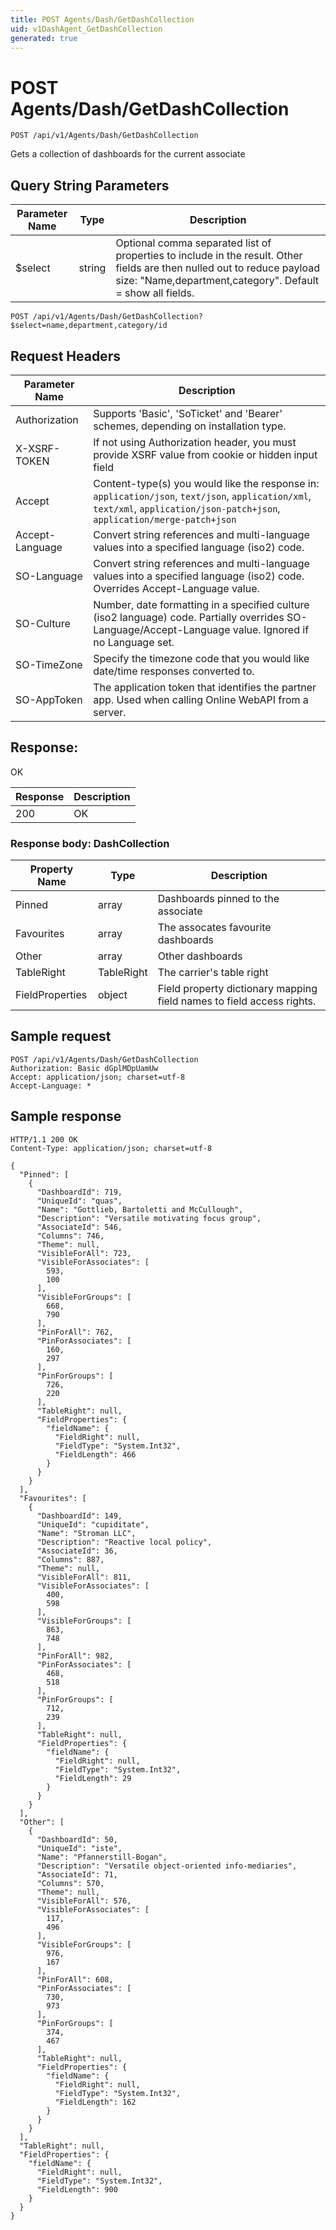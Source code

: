 ```yaml
---
title: POST Agents/Dash/GetDashCollection
uid: v1DashAgent_GetDashCollection
generated: true
---
```


# POST Agents/Dash/GetDashCollection

```http
POST /api/v1/Agents/Dash/GetDashCollection
```

Gets a collection of dashboards for the current associate







## Query String Parameters

| Parameter Name | Type |  Description |
|----------------|------|--------------|
| $select | string |  Optional comma separated list of properties to include in the result. Other fields are then nulled out to reduce payload size: "Name,department,category". Default = show all fields. |

```http
POST /api/v1/Agents/Dash/GetDashCollection?$select=name,department,category/id
```


## Request Headers

| Parameter Name | Description |
|----------------|-------------|
| Authorization  | Supports 'Basic', 'SoTicket' and 'Bearer' schemes, depending on installation type. |
| X-XSRF-TOKEN   | If not using Authorization header, you must provide XSRF value from cookie or hidden input field |
| Accept         | Content-type(s) you would like the response in: `application/json`, `text/json`, `application/xml`, `text/xml`, `application/json-patch+json`, `application/merge-patch+json` |
| Accept-Language | Convert string references and multi-language values into a specified language (iso2) code. |
| SO-Language | Convert string references and multi-language values into a specified language (iso2) code. Overrides Accept-Language value. |
| SO-Culture | Number, date formatting in a specified culture (iso2 language) code. Partially overrides SO-Language/Accept-Language value. Ignored if no Language set. |
| SO-TimeZone | Specify the timezone code that you would like date/time responses converted to. |
| SO-AppToken | The application token that identifies the partner app. Used when calling Online WebAPI from a server. |


## Response:

OK

| Response | Description |
|----------------|-------------|
| 200 | OK |

### Response body: DashCollection

| Property Name | Type |  Description |
|----------------|------|--------------|
| Pinned | array | Dashboards pinned to the associate |
| Favourites | array | The assocates favourite dashboards |
| Other | array | Other dashboards |
| TableRight | TableRight | The carrier's table right |
| FieldProperties | object | Field property dictionary mapping field names to field access rights. |

## Sample request

```http!
POST /api/v1/Agents/Dash/GetDashCollection
Authorization: Basic dGplMDpUamUw
Accept: application/json; charset=utf-8
Accept-Language: *
```

## Sample response

```http_
HTTP/1.1 200 OK
Content-Type: application/json; charset=utf-8

{
  "Pinned": [
    {
      "DashboardId": 719,
      "UniqueId": "quas",
      "Name": "Gottlieb, Bartoletti and McCullough",
      "Description": "Versatile motivating focus group",
      "AssociateId": 546,
      "Columns": 746,
      "Theme": null,
      "VisibleForAll": 723,
      "VisibleForAssociates": [
        593,
        100
      ],
      "VisibleForGroups": [
        668,
        790
      ],
      "PinForAll": 762,
      "PinForAssociates": [
        160,
        297
      ],
      "PinForGroups": [
        726,
        220
      ],
      "TableRight": null,
      "FieldProperties": {
        "fieldName": {
          "FieldRight": null,
          "FieldType": "System.Int32",
          "FieldLength": 466
        }
      }
    }
  ],
  "Favourites": [
    {
      "DashboardId": 149,
      "UniqueId": "cupiditate",
      "Name": "Stroman LLC",
      "Description": "Reactive local policy",
      "AssociateId": 36,
      "Columns": 887,
      "Theme": null,
      "VisibleForAll": 811,
      "VisibleForAssociates": [
        400,
        598
      ],
      "VisibleForGroups": [
        863,
        748
      ],
      "PinForAll": 982,
      "PinForAssociates": [
        468,
        518
      ],
      "PinForGroups": [
        712,
        239
      ],
      "TableRight": null,
      "FieldProperties": {
        "fieldName": {
          "FieldRight": null,
          "FieldType": "System.Int32",
          "FieldLength": 29
        }
      }
    }
  ],
  "Other": [
    {
      "DashboardId": 50,
      "UniqueId": "iste",
      "Name": "Pfannerstill-Bogan",
      "Description": "Versatile object-oriented info-mediaries",
      "AssociateId": 71,
      "Columns": 570,
      "Theme": null,
      "VisibleForAll": 576,
      "VisibleForAssociates": [
        117,
        496
      ],
      "VisibleForGroups": [
        976,
        167
      ],
      "PinForAll": 608,
      "PinForAssociates": [
        730,
        973
      ],
      "PinForGroups": [
        374,
        467
      ],
      "TableRight": null,
      "FieldProperties": {
        "fieldName": {
          "FieldRight": null,
          "FieldType": "System.Int32",
          "FieldLength": 162
        }
      }
    }
  ],
  "TableRight": null,
  "FieldProperties": {
    "fieldName": {
      "FieldRight": null,
      "FieldType": "System.Int32",
      "FieldLength": 900
    }
  }
}
```